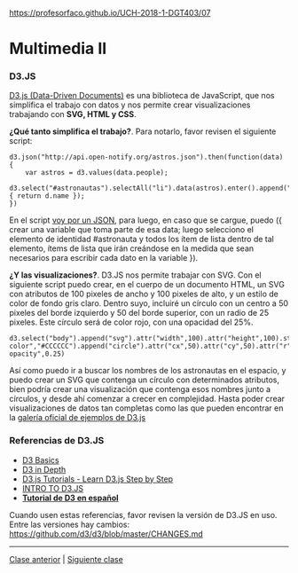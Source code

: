 https://profesorfaco.github.io/UCH-2018-1-DGT403/07

# Multimedia II

### D3.JS

[D3.js (Data-Driven Documents)](https://d3js.org/) es una biblioteca de JavaScript, que nos simplifica el trabajo con datos y nos permite crear visualizaciones trabajando con **SVG, HTML y CSS**.

**¿Qué tanto simplifica el trabajo?**. Para notarlo, favor revisen el siguiente script:

```
d3.json("http://api.open-notify.org/astros.json").then(function(data) {
	var astros = d3.values(data.people);
	d3.select("#astronautas").selectAll("li").data(astros).enter().append("li").text(function(d) { return d.name });
})
```

En el script [voy por un JSON](https://github.com/d3/d3-fetch), para luego, en caso que se cargue, puedo ({
crear una variable que toma parte de esa data; 
luego selecciono el elemento de identidad #astronauta y todos los ítem de lista dentro de tal elemento, ítems de lista que irán creándose en la medida que sean necesarios para escribir cada dato en la variable
}).

**¿Y las visualizaciones?**. D3.JS nos permite trabajar con SVG. Con el siguiente script puedo crear, en el cuerpo de un documento HTML, un SVG con atributos de 100 pixeles de ancho y 100 pixeles de alto, y un estilo de color de fondo gris claro. Dentro suyo, incluiré un círculo con un centro a 50 pixeles del borde izquierdo y 50 del borde superior, con un radio de 25 pixeles. Este círculo será de color rojo, con una opacidad del 25%.

```
d3.select("body").append("svg").attr("width",100).attr("height",100).style("background-color","#CCCCCC").append("circle").attr("cx",50).attr("cy",50).attr("r","25").attr("fill","#FF0000").attr("fill-opacity",0.25)
```
Así como puedo ir a buscar los nombres de los astronautas en el espacio, y puedo crear un SVG que contenga un círculo con determinados atributos, bien podría crear una visualización que contenga esos nombres junto a círculos, y desde ahí comenzar a crecer en complejidad. Hasta poder crear visualizaciones de datos tan completas como las que pueden encontrar en la [galería oficial de ejemplos de D3.js](https://github.com/d3/d3/wiki/Gallery)

### Referencias de D3.JS

- [D3 Basics](https://website.education.wisc.edu/~swu28/d3t/concept.html)
- [D3 in Depth](http://d3indepth.com/)
- [D3.js Tutorials - Learn D3.js Step by Step](http://www.tutorialsteacher.com/d3js/)
- [INTRO TO D3.JS](https://square.github.io/intro-to-d3/)
- [**Tutorial de D3 en español**](http://gcoch.github.io/D3-tutorial/)

Cuando usen estas referencias, favor revisen la versión de D3.JS en uso. Entre las versiones hay cambios: https://github.com/d3/d3/blob/master/CHANGES.md 

- - - - - - - - - 

[Clase anterior](https://github.com/profesorfaco/multimedia2_5) | [Siguiente clase](https://github.com/profesorfaco/multimedia2_7)
